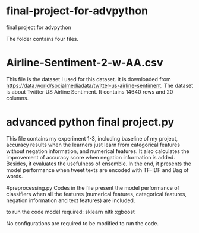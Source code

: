 # final-project-for-advpython
final project for advpython

The folder contains four files. 
# Airline-Sentiment-2-w-AA.csv
This file is the dataset I used for this dataset. It is downloaded from 
https://data.world/socialmediadata/twitter-us-airline-sentiment. 
The dataset is about Twitter US Airline Sentiment.
It contains 14640 rows and 20 columns. 

# advanced python final project.py 
This file contains my experiment 1-3, including baseline of my project, 
accuracy results when the learners just learn from categorical features without
negation information, and numerical features. 
It also calculates the improvement of accuracy score when negation information is
added. 
Besides, it evaluates the usefulness of ensemble. 
In the end, it presents the model performance when tweet texts are
encoded with TF-IDF and Bag of words.
 
#preprocessing.py
Codes in the file present the model performance of classifiers when
all the features (numerical features, categorical features, negation information and 
text features) are included. 

to run the code model required:
sklearn
nltk
xgboost

No configurations are required to be modified to run the code. 




